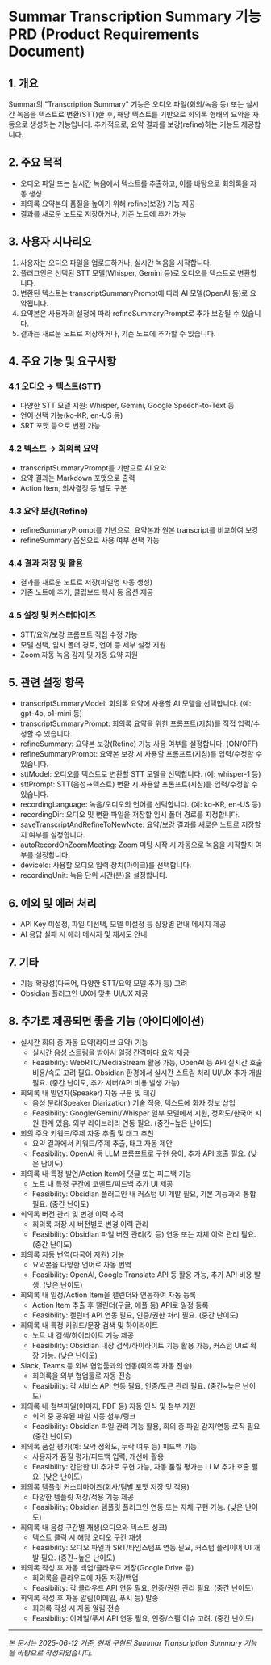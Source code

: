 # Summar Transcription Summary 기능 PRD (Product Requirements Document)

## 1. 개요
Summar의 "Transcription Summary" 기능은 오디오 파일(회의/녹음 등) 또는 실시간 녹음을 텍스트로 변환(STT)한 후, 해당 텍스트를 기반으로 회의록 형태의 요약을 자동으로 생성하는 기능입니다. 추가적으로, 요약 결과를 보강(refine)하는 기능도 제공합니다.

## 2. 주요 목적
- 오디오 파일 또는 실시간 녹음에서 텍스트를 추출하고, 이를 바탕으로 회의록을 자동 생성
- 회의록 요약본의 품질을 높이기 위해 refine(보강) 기능 제공
- 결과를 새로운 노트로 저장하거나, 기존 노트에 추가 가능

## 3. 사용자 시나리오
1. 사용자는 오디오 파일을 업로드하거나, 실시간 녹음을 시작합니다.
2. 플러그인은 선택된 STT 모델(Whisper, Gemini 등)로 오디오를 텍스트로 변환합니다.
3. 변환된 텍스트는 transcriptSummaryPrompt에 따라 AI 모델(OpenAI 등)로 요약됩니다.
4. 요약본은 사용자의 설정에 따라 refineSummaryPrompt로 추가 보강될 수 있습니다.
5. 결과는 새로운 노트로 저장하거나, 기존 노트에 추가할 수 있습니다.

## 4. 주요 기능 및 요구사항
### 4.1 오디오 → 텍스트(STT)
- 다양한 STT 모델 지원: Whisper, Gemini, Google Speech-to-Text 등
- 언어 선택 가능(ko-KR, en-US 등)
- SRT 포맷 등으로 변환 가능

### 4.2 텍스트 → 회의록 요약
- transcriptSummaryPrompt를 기반으로 AI 요약
- 요약 결과는 Markdown 포맷으로 출력
- Action Item, 의사결정 등 별도 구분

### 4.3 요약 보강(Refine)
- refineSummaryPrompt를 기반으로, 요약본과 원본 transcript를 비교하여 보강
- refineSummary 옵션으로 사용 여부 선택 가능

### 4.4 결과 저장 및 활용
- 결과를 새로운 노트로 저장(파일명 자동 생성)
- 기존 노트에 추가, 클립보드 복사 등 옵션 제공

### 4.5 설정 및 커스터마이즈
- STT/요약/보강 프롬프트 직접 수정 가능
- 모델 선택, 임시 폴더 경로, 언어 등 세부 설정 지원
- Zoom 자동 녹음 감지 및 자동 요약 지원

## 5. 관련 설정 항목

- transcriptSummaryModel: 회의록 요약에 사용할 AI 모델을 선택합니다. (예: gpt-4o, o1-mini 등)
- transcriptSummaryPrompt: 회의록 요약을 위한 프롬프트(지침)를 직접 입력/수정할 수 있습니다.
- refineSummary: 요약본 보강(Refine) 기능 사용 여부를 설정합니다. (ON/OFF)
- refineSummaryPrompt: 요약본 보강 시 사용할 프롬프트(지침)를 입력/수정할 수 있습니다.
- sttModel: 오디오를 텍스트로 변환할 STT 모델을 선택합니다. (예: whisper-1 등)
- sttPrompt: STT(음성→텍스트) 변환 시 사용할 프롬프트(지침)를 입력/수정할 수 있습니다.
- recordingLanguage: 녹음/오디오의 언어를 선택합니다. (예: ko-KR, en-US 등)
- recordingDir: 오디오 및 변환 파일을 저장할 임시 폴더 경로를 지정합니다.
- saveTranscriptAndRefineToNewNote: 요약/보강 결과를 새로운 노트로 저장할지 여부를 설정합니다.
- autoRecordOnZoomMeeting: Zoom 미팅 시작 시 자동으로 녹음을 시작할지 여부를 설정합니다.
- deviceId: 사용할 오디오 입력 장치(마이크)를 선택합니다.
- recordingUnit: 녹음 단위 시간(분)을 설정합니다.

## 6. 예외 및 에러 처리
- API Key 미설정, 파일 미선택, 모델 미설정 등 상황별 안내 메시지 제공
- AI 응답 실패 시 에러 메시지 및 재시도 안내

## 7. 기타
- 기능 확장성(다국어, 다양한 STT/요약 모델 추가 등) 고려
- Obsidian 플러그인 UX에 맞춘 UI/UX 제공

## 8. 추가로 제공되면 좋을 기능 (아이디에이션)

- 실시간 회의 중 자동 요약(라이브 요약) 기능
  - 실시간 음성 스트림을 받아서 일정 간격마다 요약 제공
  - Feasibility: WebRTC/MediaStream 활용 가능, OpenAI 등 API 실시간 호출 비용/속도 고려 필요. Obsidian 환경에서 실시간 스트림 처리 UI/UX 추가 개발 필요. (중간 난이도, 추가 서버/API 비용 발생 가능)
- 회의록 내 발언자(Speaker) 자동 구분 및 태깅
  - 음성 분리(Speaker Diarization) 기술 적용, 텍스트에 화자 정보 삽입
  - Feasibility: Google/Gemini/Whisper 일부 모델에서 지원, 정확도/한국어 지원 한계 있음. 외부 라이브러리 연동 필요. (중간~높은 난이도)
- 회의 주요 키워드/주제 자동 추출 및 태그 추천
  - 요약 결과에서 키워드/주제 추출, 태그 자동 제안
  - Feasibility: OpenAI 등 LLM 프롬프트로 구현 용이, 추가 API 호출 필요. (낮은 난이도)
- 회의록 내 특정 발언/Action Item에 댓글 또는 피드백 기능
  - 노트 내 특정 구간에 코멘트/피드백 추가 UI 제공
  - Feasibility: Obsidian 플러그인 내 커스텀 UI 개발 필요, 기본 기능과의 통합 필요. (중간 난이도)
- 회의록 버전 관리 및 변경 이력 추적
  - 회의록 저장 시 버전별로 변경 이력 관리
  - Feasibility: Obsidian 파일 버전 관리(깃 등) 연동 또는 자체 이력 관리 필요. (중간 난이도)
- 회의록 자동 번역(다국어 지원) 기능
  - 요약본을 다양한 언어로 자동 번역
  - Feasibility: OpenAI, Google Translate API 등 활용 가능, 추가 API 비용 발생. (낮은 난이도)
- 회의록 내 일정/Action Item을 캘린더와 연동하여 자동 등록
  - Action Item 추출 후 캘린더(구글, 애플 등) API로 일정 등록
  - Feasibility: 캘린더 API 연동 필요, 인증/권한 처리 필요. (중간 난이도)
- 회의록 내 특정 키워드/문장 검색 및 하이라이트
  - 노트 내 검색/하이라이트 기능 제공
  - Feasibility: Obsidian 내장 검색/하이라이트 기능 활용 가능, 커스텀 UI로 확장 가능. (낮은 난이도)
- Slack, Teams 등 외부 협업툴과의 연동(회의록 자동 전송)
  - 회의록을 외부 협업툴로 자동 전송
  - Feasibility: 각 서비스 API 연동 필요, 인증/토큰 관리 필요. (중간~높은 난이도)
- 회의록 내 첨부파일(이미지, PDF 등) 자동 인식 및 첨부 지원
  - 회의 중 공유된 파일 자동 첨부/링크
  - Feasibility: Obsidian 파일 관리 기능 활용, 회의 중 파일 감지/연동 로직 필요. (중간 난이도)
- 회의록 품질 평가(예: 요약 정확도, 누락 여부 등) 피드백 기능
  - 사용자가 품질 평가/피드백 입력, 개선에 활용
  - Feasibility: 간단한 UI 추가로 구현 가능, 자동 품질 평가는 LLM 추가 호출 필요. (낮은 난이도)
- 회의록 템플릿 커스터마이즈(회사/팀별 포맷 저장 및 적용)
  - 다양한 템플릿 저장/적용 기능 제공
  - Feasibility: Obsidian 템플릿 플러그인 연동 또는 자체 구현 가능. (낮은 난이도)
- 회의록 내 음성 구간별 재생(오디오와 텍스트 싱크)
  - 텍스트 클릭 시 해당 오디오 구간 재생
  - Feasibility: 오디오 파일과 SRT/타임스탬프 연동 필요, 커스텀 플레이어 UI 개발 필요. (중간~높은 난이도)
- 회의록 작성 후 자동 백업/클라우드 저장(Google Drive 등)
  - 회의록을 클라우드에 자동 저장/백업
  - Feasibility: 각 클라우드 API 연동 필요, 인증/권한 관리 필요. (중간 난이도)
- 회의록 작성 후 자동 알림(이메일, 푸시 등) 발송
  - 회의록 작성 시 자동 알림 전송
  - Feasibility: 이메일/푸시 API 연동 필요, 인증/스팸 이슈 고려. (중간 난이도)

---
*본 문서는 2025-06-12 기준, 현재 구현된 Summar Transcription Summary 기능을 바탕으로 작성되었습니다.*

